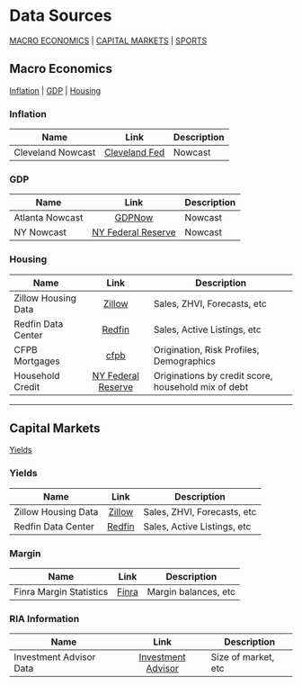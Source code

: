 # Data Sources

[MACRO ECONOMICS](#macro-economics) | [CAPITAL MARKETS](#capital-markets) | [SPORTS](#sports)


## Macro Economics

[Inflation](#inflation) | [GDP](#gdp) | [Housing](#housing)


### Inflation

| Name      | Link         | Description                       |
|------------|:------------:|-----------------------------------|
| Cleveland Nowcast | [Cleveland Fed](https://www.clevelandfed.org/indicators-and-data/inflation-nowcasting) | Nowcast      | 


### GDP
| Name      | Link         | Description                       |
|------------|:------------:|-----------------------------------|
| Atlanta Nowcast | [GDPNow](https://www.atlantafed.org/cqer/research/gdpnow) | Nowcast      | 
| NY Nowcast | [NY Federal Reserve](https://www.newyorkfed.org/research/policy/nowcast/#nowcast) | Nowcast  |




### Housing 

| Name      | Link         | Description                       |
|------------|:------------:|-----------------------------------|
| Zillow Housing Data | [Zillow](https://www.zillow.com/research/data/) | Sales, ZHVI, Forecasts, etc      | 
| Redfin Data Center | [Redfin](https://www.redfin.com/news/data-center/) | Sales, Active Listings, etc  |
| CFPB Mortgages   | [cfpb](https://www.consumerfinance.gov/data-research/consumer-credit-trends/mortgages/) | Origination, Risk Profiles, Demographics |
| Household Credit | [NY Federal Reserve](https://www.newyorkfed.org/microeconomics/hhdc/background.html) | Originations by credit score, household mix of debt |

---

## Capital Markets

[Yields](#yields)


### Yields

| Name      | Link         | Description                       |
|------------|:------------:|-----------------------------------|
| Zillow Housing Data | [Zillow](https://www.zillow.com/research/data/) | Sales, ZHVI, Forecasts, etc      | 
| Redfin Data Center | [Redfin](https://www.redfin.com/news/data-center/) | Sales, Active Listings, etc  |

### Margin

| Name      | Link         | Description                       |
|------------|:------------:|-----------------------------------|
| Finra Margin Statistics | [Finra](https://www.finra.org/rules-guidance/key-topics/margin-accounts/margin-statistics) | Margin balances, etc    | 


### RIA Information

| Name      | Link         | Description                       |
|------------|:------------:|-----------------------------------|
| Investment Advisor Data | [Investment Advisor](https://www.investmentadviser.org/industry-snapshots/) | Size of market, etc    | 


